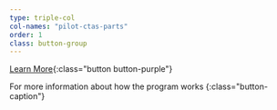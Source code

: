 ```yaml
---
type: triple-col
col-names: "pilot-ctas-parts"
order: 1
class: button-group
---
```


[Learn More](/asheville-pilot-program/){:class="button button-purple"}

For more information about how the program works
{:class="button-caption"}
